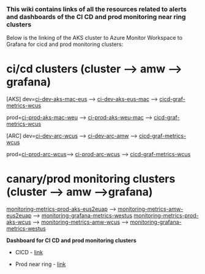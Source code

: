 ### **This wiki contains links of all the resources related to alerts and dashboards of the CI CD and prod monitoring near ring clusters**

Below is the linking of the AKS cluster to Azure Monitor Workspace to Grafana for cicd and prod monitoring clusters:

ci/cd clusters (cluster --> amw --> grafana)
============================================

[AKS]
dev=[ci-dev-aks-mac-eus](https://ms.portal.azure.com/#@microsoft.onmicrosoft.com/resource/subscriptions/9b96ebbd-c57a-42d1-bbe9-b69296e4c7fb/resourceGroups/ci-dev-aks-mac-eus-rg/providers/Microsoft.ContainerService/managedClusters/ci-dev-aks-mac-eus/overview) --> [ci-dev-aks-eus-mac](https://ms.portal.azure.com/#@microsoft.onmicrosoft.com/resource/subscriptions/9b96ebbd-c57a-42d1-bbe9-b69296e4c7fb/resourceGroups/ci-dev-aks-mac-eus-rg/providers/microsoft.monitor/accounts/ci-dev-aks-eus-mac/resourceOverviewId) --> [cicd-graf-metrics-wcus](https://ms.portal.azure.com/#@microsoft.onmicrosoft.com/resource/subscriptions/9b96ebbd-c57a-42d1-bbe9-b69296e4c7fb/resourceGroups/ci-prod-arc-wcus/providers/Microsoft.Dashboard/grafana/cicd-graf-metrics-wcus/overview)

prod=[ci-prod-aks-mac-weu](https://ms.portal.azure.com/#@microsoft.onmicrosoft.com/resource/subscriptions/9b96ebbd-c57a-42d1-bbe9-b69296e4c7fb/resourceGroups/ci-prod-aks-mac-weu-rg/providers/Microsoft.ContainerService/managedClusters/ci-prod-aks-mac-weu/overview) --> [ci-prod-aks-weu-mac](https://ms.portal.azure.com/#@microsoft.onmicrosoft.com/resource/subscriptions/9b96ebbd-c57a-42d1-bbe9-b69296e4c7fb/resourceGroups/ci-prod-aks-mac-weu-rg/providers/microsoft.monitor/accounts/ci-prod-aks-weu-mac/resourceOverviewId) --> [cicd-graf-metrics-wcus](https://ms.portal.azure.com/#@microsoft.onmicrosoft.com/resource/subscriptions/9b96ebbd-c57a-42d1-bbe9-b69296e4c7fb/resourceGroups/ci-prod-arc-wcus/providers/Microsoft.Dashboard/grafana/cicd-graf-metrics-wcus/overview)

[ARC]
dev=[ci-dev-arc-wcus](https://ms.portal.azure.com/#@microsoft.onmicrosoft.com/resource/subscriptions/9b96ebbd-c57a-42d1-bbe9-b69296e4c7fb/resourceGroups/ci-dev-arc-wcus/providers/Microsoft.ContainerService/managedClusters/ci-dev-arc-wcus/overview) --> [ci-dev-arc-amw](https://ms.portal.azure.com/#@microsoft.onmicrosoft.com/resource/subscriptions/9b96ebbd-c57a-42d1-bbe9-b69296e4c7fb/resourceGroups/ci-dev-arc-wcus/providers/microsoft.monitor/accounts/ci-dev-arc-amw/resourceOverviewId) --> [cicd-graf-metrics-wcus](https://ms.portal.azure.com/#@microsoft.onmicrosoft.com/resource/subscriptions/9b96ebbd-c57a-42d1-bbe9-b69296e4c7fb/resourceGroups/ci-prod-arc-wcus/providers/Microsoft.Dashboard/grafana/cicd-graf-metrics-wcus/overview)

prod=[ci-prod-arc-wcus](https://ms.portal.azure.com/#@microsoft.onmicrosoft.com/resource/subscriptions/9b96ebbd-c57a-42d1-bbe9-b69296e4c7fb/resourceGroups/ci-prod-arc-wcus/providers/Microsoft.ContainerService/managedClusters/ci-prod-arc-wcus/overview)--> [ci-prod-arc-wcus](https://ms.portal.azure.com/#@microsoft.onmicrosoft.com/resource/subscriptions/9b96ebbd-c57a-42d1-bbe9-b69296e4c7fb/resourceGroups/ci-prod-arc-wcus/providers/microsoft.monitor/accounts/ci-prod-arc-wcus/resourceOverviewId) --> [cicd-graf-metrics-wcus](https://ms.portal.azure.com/#@microsoft.onmicrosoft.com/resource/subscriptions/9b96ebbd-c57a-42d1-bbe9-b69296e4c7fb/resourceGroups/ci-prod-arc-wcus/providers/Microsoft.Dashboard/grafana/cicd-graf-metrics-wcus/overview)

canary/prod monitoring clusters (cluster --> amw -->grafana)
===========================================================

[monitoring-metrics-prod-aks-eus2euap](https://ms.portal.azure.com/#@microsoft.onmicrosoft.com/resource/subscriptions/9b96ebbd-c57a-42d1-bbe9-b69296e4c7fb/resourceGroups/monitoring-metrics-prod-aks/providers/Microsoft.ContainerService/managedClusters/monitoring-metrics-prod-aks-eus2euap/overview) --> [monitoring-metrics-amw-eus2euap](https://ms.portal.azure.com/#@microsoft.onmicrosoft.com/resource/subscriptions/9b96ebbd-c57a-42d1-bbe9-b69296e4c7fb/resourceGroups/monitoring-metrics-amw/providers/microsoft.monitor/accounts/monitoring-metrics-amw-eus2euap/resourceOverviewId) --> [monitoring-grafana-metrics-westus](https://ms.portal.azure.com/#@microsoft.onmicrosoft.com/resource/subscriptions/9b96ebbd-c57a-42d1-bbe9-b69296e4c7fb/resourceGroups/monitoring-metrics-prod-aks/providers/microsoft.dashboard/grafana/mon-graf-metric-westus/overview)
[monitoring-metrics-prod-aks-wcus](https://ms.portal.azure.com/#@microsoft.onmicrosoft.com/resource/subscriptions/9b96ebbd-c57a-42d1-bbe9-b69296e4c7fb/resourceGroups/monitoring-metrics-prod-aks/providers/Microsoft.ContainerService/managedClusters/monitoring-metrics-prod-aks-wcus/overview) --> [monitoring-metrics-amw-wcus](https://ms.portal.azure.com/#@microsoft.onmicrosoft.com/resource/subscriptions/9b96ebbd-c57a-42d1-bbe9-b69296e4c7fb/resourceGroups/monitoring-metrics-amw/providers/microsoft.monitor/accounts/monitoring-metrics-amw-wcus/resourceOverviewId) --> [monitoring-grafana-metrics-westus](https://ms.portal.azure.com/#@microsoft.onmicrosoft.com/resource/subscriptions/9b96ebbd-c57a-42d1-bbe9-b69296e4c7fb/resourceGroups/monitoring-metrics-prod-aks/providers/microsoft.dashboard/grafana/mon-graf-metric-westus/overview)


**Dashboard for CI CD and prod monitoring clusters**

* CICD - [link](https://cicd-graf-metrics-wcus-dkechtfecuadeuaw.wcus.grafana.azure.com/d/gp9556IVy/cpu-and-memory-utilization-k-s-m-replicaset-and-daemonset?orgId=1)

* Prod near ring - [link](https://mon-graf-metric-westus-f5hvdcaxc3hjdcdm.wus.grafana.azure.com/d/gp9556IVy/cpu-and-memory-utilization-k-s-m-replicaset-and-daemonset?orgId=1)
